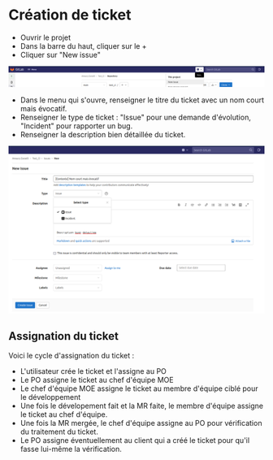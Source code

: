 # Création de ticket

- Ouvrir le projet
- Dans la barre du haut, cliquer sur le +
- Cliquer sur "New issue"

![](../images/gitlab/issues/issues_1.png)

- Dans le menu qui s'ouvre, renseigner le titre du ticket avec un nom court mais évocatif.
- Renseigner le type de ticket : "Issue" pour une demande d'évolution, "Incident" pour rapporter un bug.
- Renseigner la description bien détaillée du ticket.

![](../images/gitlab/issues/issues_2.png)

## Assignation du ticket

Voici le cycle d'assignation du ticket :

- L'utilisateur crée le ticket et l'assigne au PO
- Le PO assigne le ticket au chef d'équipe MOE
- Le chef d'équipe MOE assigne le ticket au membre d'équipe ciblé pour le développement
- Une fois le dévelopement fait et la MR faite, le membre d'équipe assigne le ticket au chef d'équipe.
- Une fois la MR mergée, le chef d'équipe assigne au PO pour vérification du traitement du ticket.
- Le PO assigne éventuellement au client qui a créé le ticket pour qu'il fasse lui-même la vérification.